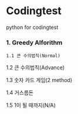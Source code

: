 # Codingtest
python for codingtest
### 1. Greedy Alforithm
	1.1 큰 수의법칙(Normal)

  1.2 큰 수의법칙(Advance)

  1.3 숫자 카드 게임(2 method)

  1.4 거스름돈

  1.5 1이 될 때까지(N/A)
